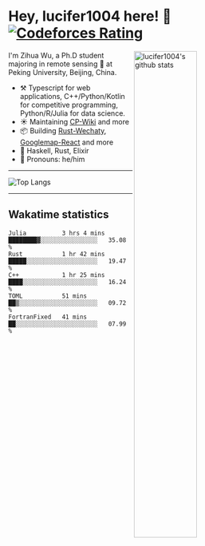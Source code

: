 # Hey, lucifer1004 here! :wave: [![Codeforces Rating](https://cfrating.ihcr.top/?user=lucifer1004&style=flat-square)](https://codeforces.com/profile/lucifer1004)

<img width="50%" align="right" alt="lucifer1004's github stats" src="https://github-readme-stats.vercel.app/api?username=lucifer1004&show_icons=true">

I'm Zihua Wu, a Ph.D student majoring in remote sensing :satellite: at Peking University, Beijing, China.

- :hammer_and_pick: Typescript for web applications, C++/Python/Kotlin for competitive programming, Python/R/Julia for data science.
- :sunny: Maintaining [CP-Wiki](https://cp-wiki.vercel.app) and more 
- :package: Building [Rust-Wechaty](https://github.com/wechaty/rust-wechaty), [Googlemap-React](https://github.com/googlemap-react/googlemap-react) and more
- :seedling: Haskell, Rust, Elixir
- :man: Pronouns: he/him

---

![Top Langs](https://github-readme-stats.vercel.app/api/top-langs/?username=lucifer1004&layout=compact)

---

## Wakatime statistics

<!--START_SECTION:waka-->
```text
Julia          3 hrs 4 mins    ████████▓░░░░░░░░░░░░░░░░   35.08 % 
Rust           1 hr 42 mins    █████░░░░░░░░░░░░░░░░░░░░   19.47 % 
C++            1 hr 25 mins    ████░░░░░░░░░░░░░░░░░░░░░   16.24 % 
TOML           51 mins         ██▒░░░░░░░░░░░░░░░░░░░░░░   09.72 % 
FortranFixed   41 mins         ██░░░░░░░░░░░░░░░░░░░░░░░   07.99 % 
```
<!--END_SECTION:waka-->
